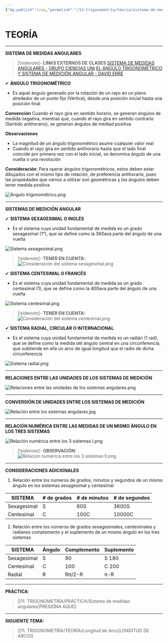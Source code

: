 ```yaml
---
{"dg-publish":true,"permalink":"/11-trigonometria/teoria/sistema-de-medidas-angulares/","tags":["Trigonometría","Teoría"]}
---
```


# TEORÍA
---
**SISTEMA DE MEDIDAS ANGULARES** 

>[!sidenote]- **LINKS EXTERNOS DE CLASES**
>[SISTEMA DE MEDIDAS ANGULARES - GRUPO CIENCIAS UNI](https://www.youtube.com/live/L52YK3IJ8vI?si=QW9OHiRGpQp3g0TI) 
>[EL ÁNGULO TRIGONOMÉTRICO Y SISTEMA DE MEDICIÓN ANGULAR - DAVID ERRE](https://www.youtube.com/watch?v=cJd78BU9tMM) 

✔ **ÁNGULO TRIGONOMÉTRICO**
- Es aquel ángulo generado por la rotación de un rayo en un plano alrededor de un punto fijo (Vértice), desde una posición inicial hasta una posición final

**Convención**
Cuando el rayo gira en sentido horario, se generan ángulos de medida negativa, mientras que, cuando el rayo gira en sentido contrario (Sentido antihorario), se generan ángulos de mediad positiva

**Observaciones**
- La magnitud de un ángulo trigonométrico asume cualquier valor real
- Cuando el rayo gira en sentido antihorario hasta que el lado final coincide por primera vez con el lado inicial, se denomina ángulo de una vuelta o una revolución

**Consideración**:
Para operar ángulos trigonométricos, estos deben estar dibujados con el mismo tipo de rotación, de preferencia antihorario, pues las propiedades que vamos a utilizar son geométricas y los ángulos deben tener medida positiva

![Ángulo trigonométrico.png](/img/user/1.%20ELEMENTOS%20GR%C3%81FICOS/%C3%81ngulo%20trigonom%C3%A9trico.png)

---
**SISTEMAS DE MEDICIÓN ANGULAR**

✔ **SISTEMA SEXAGESIMAL O INGLÉS**
- Es el sistema cuya unidad fundamental de medida es un grado sexagesimal (1°), que se define como la 360ava parte del ángulo de una vuelta

![Sistema sexagesimal.png](/img/user/1.%20ELEMENTOS%20GR%C3%81FICOS/Sistema%20sexagesimal.png)

>[!sidenote]- **TENER EN CUENTA:** 
![Consideración del sistema sexagesimal.png](/img/user/1.%20ELEMENTOS%20GR%C3%81FICOS/Consideraci%C3%B3n%20del%20sistema%20sexagesimal.png)

✔ **SISTEMA CENTESIMAL O FRANCÉS**
- Es el sistema cuya unidad fundamental de medida es un grado centesimal (1), que se define como la 400ava parte del ángulo de una vuelta

![Sistema centesimal.png](/img/user/1.%20ELEMENTOS%20GR%C3%81FICOS/Sistema%20centesimal.png)

>[!sidenote]- **TENER EN CUENTA:** 
![Consideración del sistema centesimal.png](/img/user/1.%20ELEMENTOS%20GR%C3%81FICOS/Consideraci%C3%B3n%20del%20sistema%20centesimal.png)

✔ **SISTEMA RADIAL, CIRCULAR O INTERNACIONAL**
- Es el sistema cuya unidad fundamental de medida es un radián (1 rad), que se define como la medida del ángulo central en una circunferencia, que subtiende en ella un arco de igual longitud que el radio de dicha circunferencia

![Sistema radial.png](/img/user/1.%20ELEMENTOS%20GR%C3%81FICOS/Sistema%20radial.png)

---
**RELACIONES ENTRE LAS UNIDADES DE LOS SISTEMAS DE MEDICIÓN**

![Relaciones entre las unidades de los sistemas angulares.png](/img/user/1.%20ELEMENTOS%20GR%C3%81FICOS/Relaciones%20entre%20las%20unidades%20de%20los%20sistemas%20angulares.png)

---
**CONVERSIÓN DE UNIDADES ENTRE LOS SISTEMAS DE MEDICIÓN**

![Relación entre los sistemas angulares.jpg](/img/user/1.%20ELEMENTOS%20GR%C3%81FICOS/Relaci%C3%B3n%20entre%20los%20sistemas%20angulares.jpg)

---
**RELACIÓN NUMÉRICA ENTRE LAS MEDIDAS DE UN MISMO ÁNGULO EN LOS TRES SISTEMAS**

![Relación numérica entre los 3 sistemas I.png](/img/user/1.%20ELEMENTOS%20GR%C3%81FICOS/Relaci%C3%B3n%20num%C3%A9rica%20entre%20los%203%20sistemas%20I.png)

>[!sidenote]- **OBSERVACIÓN:** 
![Relación numérica entre los 3 sistemas II.png](/img/user/1.%20ELEMENTOS%20GR%C3%81FICOS/Relaci%C3%B3n%20num%C3%A9rica%20entre%20los%203%20sistemas%20II.png)

---
**CONSIDERACIONES ADICIONALES**

1. Relación entre los números de grados, minutos y segundos de un mismo ángulo en los sistemas sexagesimal y centesimal

| SISTEMA     | # de grados | # de minutos | # de segundos |
|-------------|-------------|--------------|---------------|
| Sexagesimal | S           | 60S          | 3600S         |
| Centesimal  | C           | 100C         | 10000C        |

2. Relación entre los números de grados sexagesimales, centesimales y radianes complemento y el suplemento de un mismo ángulo en los tres sistemas

| SISTEMA     | Ángulo | Complemento | Suplemento |
|-------------|--------|-------------|------------|
| Sexagesimal | S      | 90          | S 180      |
| Centesimal  | C      | 100         | C 200      |
| Radial      | R      | Rπ/2-R      | π-R        |

---
**PRÁCTICA**:
>[[11. TRIGONOMETRÍA/PRÁCTICA/Sistema de medidas angulares\|PRESIONA AQUÍ]]

---
**SIGUIENTE TEMA:**
>[[11. TRIGONOMETRÍA/TEORÍA/Longitud de Arco\|LONGITUD DE ARCO]]

